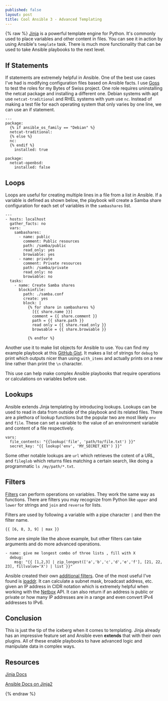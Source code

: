 ```yaml
---
published: false
layout: post
title: Cool Ansible 3 - Advanced Templating
---
```

{% raw %}
[Jinja](http://jinja.pocoo.org/docs/) is a powerful template engine for Python. It's commonly used to place variables and other content in files. You can see it in action by using Ansible's `template` task. There is much more functionality that can be used to take Ansible playbooks to the next level.

## If Statements

If statements are extremely helpful in Ansible. One of the best use cases I've had is modifying configuration files based on Ansible facts. I use [Goss](https://github.com/aelsabbahy/goss/blob/master/docs/manual.md) to test the roles for my Bytes of Swiss project. One role requires uninstalling the netcat package and installing a different one. Debian systems with apt use `netcat-traditional` and RHEL systems with yum use `nc`. Instead of making a test file for each operating system that only varies by one line, we can use an if statement.

```
---
package:
  {% if ansible_os_family == "Debian" %}
  netcat-traditional:
  {% else %}
  nc:
  {% endif %}
    installed: true

package:
  netcat-openbsd:
    installed: false
```

## Loops

Loops are useful for creating multiple lines in a file from a list in Ansible. If a variable is defined as shown below, the playbook will create a Samba share configuration for each set of variables in the `sambashares` list.

```
---
- hosts: localhost
  gather_facts: no
  vars:
    sambashares:
      - name: public
        comment: Public resources
        path: /samba/public
        read_only: yes
        browsable: yes
      - name: private
        comment: Private resources
        path: /samba/private
        read_only: no
        browsable: no
  tasks:
    - name: Create Samba shares
      blockinfile:
        path: ./samba.conf
        create: yes
        block: |
          {% for share in sambashares %}
            [{{ share.name }}]
            comment = {{ share.comment }}
            path = {{ share.path }}
            read only = {{ share.read_only }}
            browsable = {{ share.browsable }}

          {% endfor %}
```

Another use it to make list objects for Ansible to use. You can find my example playbook at this [GitHub Gist](https://gist.github.com/becksteadn/58754581586791a4082d37f314ca7b1c). It makes a list of strings for `debug` to print which outputs nicer than using `with_items` and actually prints on a new line rather than print the `\n` character.

This use can help make complex Ansible playbooks that require operations or calculations on variables before use.

## Lookups

Ansible extends Jinja templating by introducing lookups. Lookups can be used to read in data from outside of the playbook and its related files. There are a plethora of lookup functions but the popular two are most likely `env` and `file`. These can set a variable to the value of an environment variable and content of a file respectively.

```
vars:
  file_contents: "{{lookup('file', 'path/to/file.txt') }}"
  secret_key: "{{ lookup('env', 'MY_SECRET_KEY') }}"
```

Some other notable lookups are `url` which retrieves the cotent of a URL, and `fileglob` which returns files matching a certain search, like doing a programmatic `ls /my/path/*.txt`.

## Filters

[Filters](http://jinja.pocoo.org/docs/2.10/templates/#filters) can perform operations on variables. They work the same way as functions. There are filters you may recognize from Python like `upper` and `lower` for strings and `join` and `reverse` for lists.

Filters are used by following a variable with a pipe character `|` and then the filter name.

```
{{ [6, 8, 3, 9] | max }}
```

Some are simple like the above example, but other filters can take arguments and do more advanced operations.

```
- name: give me longest combo of three lists , fill with X
  debug:
    msg: "{{ [1,2,3] | zip_longest(['a','b','c','d','e','f'], [21, 22, 23], fillvalue='X') | list }}"
```

Ansible created their own [additional filters](https://docs.ansible.com/ansible/latest/user_guide/playbooks_filters.html). One of the most useful I've found is [ipaddr](https://docs.ansible.com/ansible/latest/user_guide/playbooks_filters_ipaddr.html). It can calculate a subnet mask, broadcast address, etc. given an IP address in CIDR notation which is extremely helpful when working with the [Netbox](https://github.com/digitalocean/netbox) API. It can also return if an address is public or private or how many IP addresses are in a range and even convert IPv4 addresses to IPv6. 

## Conclusion

This is just the tip of the iceberg when it comes to templating. Jinja already has an impressive feature set and Ansible even **extends** that with their own plugins. All of these enable playbooks to have advanced logic and manipulate data in complex ways.  

## Resources

[Jinja Docs](http://jinja.pocoo.org/docs/2.10/templates/)

[Ansible Docs on Jinja2](https://docs.ansible.com/ansible/latest/user_guide/playbooks_templating.html)

{% endraw %}